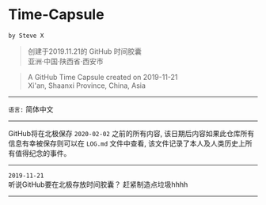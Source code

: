 # Time-Capsule
`by Steve X`
> 创建于2019.11.21的 GitHub 时间胶囊  
> 亚洲·中国·陕西省·西安市

> A GitHub Time Capsule created on 2019-11-21  
> Xi'an, Shaanxi Province, China, Asia
---
`语言:` 简体中文

---
GitHub将在北极保存 `2020-02-02` 之前的所有内容,
该日期后内容如果此仓库所有信息有幸被保存则可以在 `LOG.md` 文件中查看,
该文件记录了本人及人类历史上所有值得纪念的事件。

---
`2019-11-21`  
听说GitHub要在北极存放时间胶囊？
赶紧制造点垃圾hhhh

---
